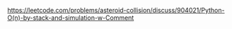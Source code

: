 https://leetcode.com/problems/asteroid-collision/discuss/904021/Python-O(n)-by-stack-and-simulation-w-Comment